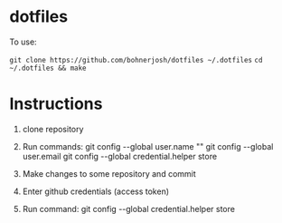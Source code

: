 # dotfiles

To use:

`git clone https://github.com/bohnerjosh/dotfiles ~/.dotfiles`
`cd ~/.dotfiles && make`

# Instructions

1. clone repository 
2. Run commands:
git config --global user.name "<username>"
git config --global user.email <email>
git config --global credential.helper store

3. Make changes to some repository and commit
4. Enter github credentials (access token)
5. Run command:
git config --global credential.helper store
